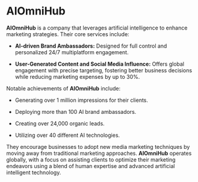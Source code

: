 # AIOmniHub

**AIOmniHub** is a company that leverages artificial intelligence to enhance marketing strategies. Their core services include:

- **AI-driven Brand Ambassadors:** Designed for full control and personalized 24/7 multiplatform engagement.
  
- **User-Generated Content and Social Media Influence:** Offers global engagement with precise targeting, fostering better business decisions while reducing marketing expenses by up to 30%.

Notable achievements of **AIOmniHub** include:

- Generating over 1 million impressions for their clients.
  
- Deploying more than 100 AI brand ambassadors.

- Creating over 24,000 organic leads.

- Utilizing over 40 different AI technologies.

They encourage businesses to adopt new media marketing techniques by moving away from traditional marketing approaches. **AIOmniHub** operates globally, with a focus on assisting clients to optimize their marketing endeavors using a blend of human expertise and advanced artificial intelligent technology.
